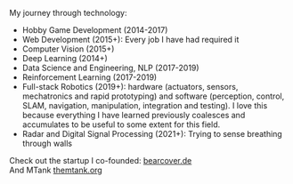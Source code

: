 My journey through technology:

- Hobby Game Development (2014-2017)
- Web Development (2015+): Every job I have had required it
- Computer Vision (2015+)
- Deep Learning (2014+)
- Data Science and Engineering, NLP (2017-2019)
- Reinforcement Learning (2017-2019)
- Full-stack Robotics (2019+): hardware (actuators, sensors, mechatronics and rapid prototyping) and software (perception, control, SLAM, navigation, manipulation, integration and testing). I love this because everything I have learned previously coalesces and accumulates to be useful to some extent for this field.
- Radar and Digital Signal Processing (2021+): Trying to sense breathing through walls 

Check out the startup I co-founded: [bearcover.de](http://bearcover.de)  
And MTank [themtank.org](https://themtank.org/)


<!--
**beduffy/beduffy** is a ✨ _special_ ✨ repository because its `README.md` (this file) appears on your GitHub profile.

Here are some ideas to get you started:

- 🔭 I’m currently working on ...
- 🌱 I’m currently learning ...
- 👯 I’m looking to collaborate on ...
- 🤔 I’m looking for help with ...
- 💬 Ask me about ...
- 📫 How to reach me: ...
- 😄 Pronouns: ...
- ⚡ Fun fact: ...
-->
